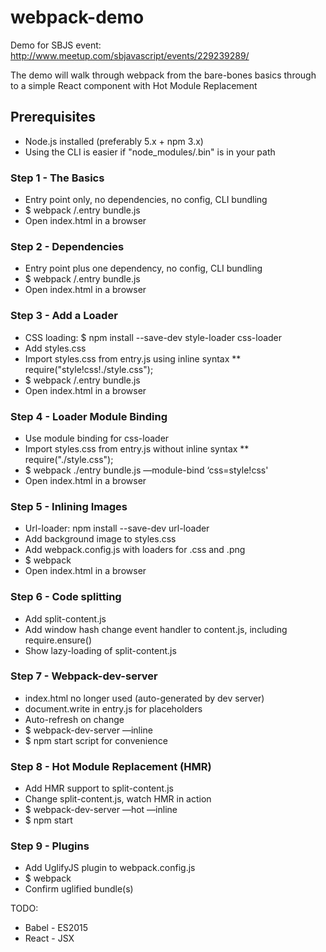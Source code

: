 # webpack-demo
Demo for SBJS event: http://www.meetup.com/sbjavascript/events/229239289/

The demo will walk through webpack from the bare-bones basics through to a simple React component with Hot Module Replacement

## Prerequisites
* Node.js installed (preferably 5.x + npm 3.x)
* Using the CLI is easier if "node_modules/.bin" is in your path

### Step 1 - The Basics
* Entry point only, no dependencies, no config, CLI bundling
* $ webpack /.entry bundle.js
* Open index.html in a browser

### Step 2 - Dependencies
* Entry point plus one dependency, no config, CLI bundling
* $ webpack /.entry bundle.js
* Open index.html in a browser

### Step 3 - Add a Loader
* CSS loading: $ npm install --save-dev style-loader css-loader
* Add styles.css
* Import styles.css from entry.js using inline syntax
** require("style!css!./style.css");
* $ webpack /.entry bundle.js
* Open index.html in a browser

### Step 4 - Loader Module Binding
* Use module binding for css-loader
* Import styles.css from entry.js without inline syntax
** require("./style.css");
* $ webpack ./entry bundle.js —module-bind ‘css=style!css'
* Open index.html in a browser

### Step 5 - Inlining Images
* Url-loader: npm install --save-dev url-loader
* Add background image to styles.css
* Add webpack.config.js with loaders for .css and .png
* $ webpack
* Open index.html in a browser

### Step 6 - Code splitting
* Add split-content.js
* Add window hash change event handler to content.js, including require.ensure()
* Show lazy-loading of split-content.js

### Step 7 - Webpack-dev-server
* index.html no longer used (auto-generated by dev server)
* document.write in entry.js for placeholders
* Auto-refresh on change
* $ webpack-dev-server —inline
* $ npm start script for convenience

### Step 8 - Hot Module Replacement (HMR)
* Add HMR support to split-content.js
* Change split-content.js, watch HMR in action
* $ webpack-dev-server —hot —inline
* $ npm start

### Step 9 - Plugins
* Add UglifyJS plugin to webpack.config.js
* $ webpack
* Confirm uglified bundle(s)

TODO:
- Babel - ES2015
- React - JSX
